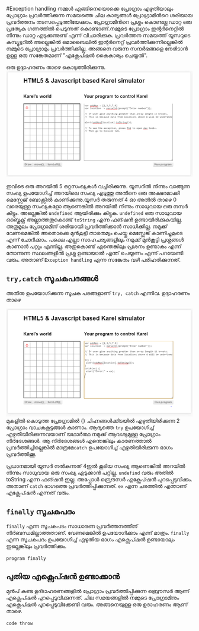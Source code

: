 #Exception handling
നമ്മള്‍ എങ്ങിനെയൊക്കെ പ്രോഗ്രാം എഴുതിയാലും പ്രോഗ്രാം പ്രവര്‍ത്തിക്കുന്ന സമയത്തെ ചില കാര്യങ്ങള്‍ പ്രോഗ്രാമിന്‍റെ ശരിയായ പ്രവര്‍ത്തനം തടസപ്പെടുത്തിയേക്കാം. പ്രോഗ്രാമിന്‍റെ പ്രശ്നം കൊണ്ടല്ല ഡാറ്റ ഒരു പ്രത്യേക ഗണത്തില്‍ പെടുന്നത് കൊണ്ടാണ്.നമ്മുടെ പ്രോഗ്രാം ഇന്റര്‍നെറ്റില്‍ നിന്നും ഡാറ്റ എടുക്കുന്നുണ്ട് എന്ന് വിചാരിക്കുക. പ്രവര്‍ത്തന സമയത്ത് യൂസറുടെ കമ്പ്യൂട്ടറില്‍ അല്ലെങ്കില്‍ മൊബൈലില്‍ ഇന്റര്‍നെറ്റ്‌ പ്രവര്‍ത്തിക്കുന്നില്ലെങ്കില്‍ നമ്മുടെ പ്രോഗ്രാമും പ്രവര്‍ത്തിക്കില്ല. അങ്ങനെ വരുന്ന സന്ദര്‍ഭങ്ങളെ നേരിടാന്‍ ഉള്ള ഒരു സങ്കേതമാണ് "എക്സേപ്ഷന്‍ കൈകാര്യം ചെയ്യല്‍".

ഒരു ഉദ്ദാഹരണം താഴെ കൊടുത്തിരിക്കുന്നു.
![Exception](images/ch09/01/01-exception.PNG)

ഇവിടെ ഒരു അറയില്‍ 5 ഒറ്റസംഖ്യകള്‍ വച്ചിരിക്കുന്നു. യൂസറില്‍ നിന്നും വാങ്ങുന്ന സംഖ്യ ഉപയോഗിച്ച് അറയിലെ സംഖ്യ എടുത്തു അതിനെ ഒരു അക്ഷരമാക്കി മെസ്സേജ് ബോക്സില്‍ കാണിക്കുന്നു.യൂസര്‍ തരുന്നത് 4 ഓ അതില്‍ താഴെ 0 വരെയുള്ള സംഖ്യകളോ ആണെങ്കില്‍ അറയില്‍ നിന്നും സാധുവായ ഒരു നമ്പര്‍ കിട്ടും. അല്ലെങ്കില്‍ `undefined` ആയിരിക്കും കിട്ടുക. `undefined` ഒരു സാധുവായ ഒബ്ജെക്റ്റ് അല്ലാത്തതുകൊണ്ട് `toString` എന്ന ഫങ്ഷന്‍ ഉണ്ടായിരിക്കുകയില്ല. അതുമൂലം പ്രോഗ്രാമിന് ശരിയായി പ്രവര്‍ത്തിക്കാന്‍ സാധിക്കില്ല. നമുക്ക് വേണമെങ്കില്‍ അതൊക്കെ മുന്‍കൂട്ടി താരതമ്യം ചെയ്തു മെസ്സേജ് കാണിച്ചുകൂടെ എന്ന് ചോദിക്കാം. പക്ഷെ എല്ലാ സാഹചര്യങ്ങളിലും നമുക്ക് മുന്‍കൂട്ടി പ്രശ്നങ്ങള്‍ കാണാന്‍ പറ്റും എന്നില്ല. അതുകൊണ്ട് എന്തെങ്കിലും പ്രശനം ഉണ്ടാകും എന്ന് തോന്നുന്ന സ്ഥലങ്ങളില്‍ പ്രശ്ന ഉണ്ടായാല്‍ എന്ത് ചെയ്യണം എന്ന് പറയേണ്ടി വരും. അതാണ് `Exception handling` എന്ന സങ്കേതം വഴി പരിഹരിക്കുന്നത്.

## `try,catch` സൂചകപദങ്ങള്‍
അതിനു ഉപയോഗിക്കുന്ന സൂചക പദങ്ങളാണ്‌ `try, catch` എന്നിവ. ഉദ്ദാഹരണം താഴെ

![Exception](images/ch09/01/04-trycatch.PNG)
മുകളില്‍ കൊടുത്ത പ്രോഗ്രാമില്‍ {} ചിഹ്നങ്ങള്‍ക്കിടയില്‍ എഴുതിയിരിക്കുന്ന 2 പ്രോഗ്രാം വാചകകൂട്ടങ്ങള്‍ കാണാം. ആദ്യത്തെ `try` ഉപയോഗിച്ച് എഴുതിയിരിക്കുന്നവയാണ് യഥാര്‍ത്ഥ നമുക്ക് ആവശ്യമുള്ള പ്രോഗ്രാം നിര്‍ദേശങ്ങള്‍. ആ നിര്‍ദേശങ്ങള്‍ എന്തെങ്കിലും കാരണത്താല്‍ പ്രവര്‍ത്തിച്ചില്ലെങ്കില്‍ മാത്രമേ`catch` ഉപയോഗിച്ച് എഴുതിയിരിക്കുന്ന ഭാഗം പ്രവര്‍ത്തിക്കൂ.

പ്രധാനമായി യൂസര്‍ നല്‍കുന്നത് 4ഇല്‍ കൂടിയ സംഖ്യ ആണെങ്കില്‍ അറയില്‍ നിന്നും സാധുവായ ഒരു സംഖ്യ എടുക്കാന്‍ പറ്റില്ല. `undefind` വരും അതില്‍ toString എന്ന ഫങ്ഷന്‍ ഇല്ല. അപ്പോള്‍ ബ്രൌസര്‍ എക്സേപ്ഷന്‍ പുറപ്പെടുവിക്കും. അതാണ് `catch` ഭാഗത്തെ പ്രവര്‍ത്തിപ്പിക്കുന്നത്. `ex` എന്ന ചരത്തില്‍ എന്താണ് എക്സേപ്ഷന്‍ എന്നത് വരും.

## `finally` സൂചകപദം

`finally` എന്ന സൂചകപടം സാധാരണ പ്രവര്‍ത്തനത്തിന് നിര്‍ബന്ധമില്ലാത്തതാണ്. വേണമെങ്കില്‍ ഉപയോഗിക്കാം എന്ന് മാത്രം. `finally` എന്ന സൂചകപദം ഉപയോഗിച്ച് എഴുതിയ ഭാഗം എക്സെപ്ഷന്‍ ഉണ്ടായാലും ഇല്ലെങ്കിലും പ്രവര്‍ത്തിക്കും.

`program finally`

## പുതിയ എക്സെപ്ഷന്‍ ഉണ്ടാക്കാന്‍

മുന്‍പ് കണ്ട ഉദ്ടാഹരണങ്ങളില്‍ പ്രോഗ്രാം പ്രവര്‍ത്തിപ്പിക്കുന്ന ബ്രൌസര്‍ ആണ് എക്സെപ്ഷന്‍ പുറപ്പെടുവിക്കുന്നത്. ചില സമയങ്ങളില്‍ നമ്മുടെ പ്രോഗ്രാമിനും എക്സെപ്ഷന്‍ പുറപ്പെടുവിക്കേണ്ടി വരും. അങ്ങനെയുള്ള ഒരു ഉദാഹരണം ആണ് താഴെ. 

`code throw`

